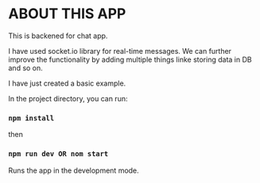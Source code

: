 # ABOUT THIS APP

This is backened for chat app.

I have used socket.io library for real-time messages. We can further improve the functionality by adding multiple things linke storing data in DB and so on.

I have just created a basic example.

In the project directory, you can run:
### `npm install`
then
### `npm run dev OR nom start` 

Runs the app in the development mode.
